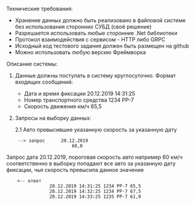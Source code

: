 Технические требования:

- Хранение данных должно быть реализовано в файловой системе без использования сторонних СУБД (своё решение)
- Разрешается использовать любые сторонние .Net библиотеки 
- Протокол взаимодействия c сервисом - HTTP либо GRPC
- Исходный код тестового задания должен быть размещен на github
- Можно использовать любую версию Фреймворка

Описание системы:

1. Данные должны поступать в систему круглосуточно. Формат входящих сообщений: 
   
   - Дата и время фиксации 				20.12.2019 14:31:25 
   - Номер транспортного средства 			1234 PP-7
   - Скорость движения км/ч 				65,5
   



2. Запросы на выборку данных:

	2.1 Авто превысившие указанную скорость за указанную дату
	
		--> запрос 		20.12.2019
                 		   	60,0
Запрос дата 20.12.2019, пороговая скорость авто например 60 км/ч соответственно в выборку попадают все авто за указанную дату фиксации, чья скорость превысила данное значение
		
   		<-- ответ 
					20.12.2019 14:31:25 1234 PP-7 65,5
					20.12.2019 14:32:25 1234 PP-7 67,5
					20.12.2019 14:33:25 1235 PP-7 61,0
